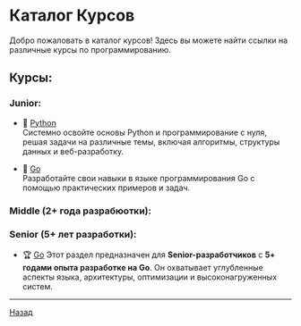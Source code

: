 # Каталог Курсов

Добро пожаловать в каталог курсов! Здесь вы можете найти ссылки на различные курсы по программированию.

## Курсы:

### Junior:

- 🐍 [Python](JUNIOR_PYTHON.md)  
  Системно освойте основы Python и программирование с нуля, решая задачи на различные темы, включая алгоритмы, структуры данных и веб-разработку.

- 🚀 [Go](JUNIOR_GO.md)  
  Разработайте свои навыки в языке программирования Go с помощью практических примеров и задач.

### Middle (2+ года разрабюотки):
### Senior (5+ лет разработки):

- 🏆 [Go](SENIOR_GO.md) 
  Этот раздел предназначен для **Senior-разработчиков** с **5+ годами опыта разработке на Go**. Он охватывает углубленные аспекты языка, архитектуры, оптимизации и высоконагруженных систем.

---

[Назад](../README.md)